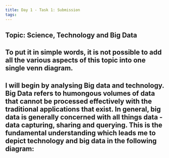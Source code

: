 ```yaml
---
title: Day 1 - Task 1: Submission
tags:
---
```


## Topic: Science, Technology and Big Data
## To put it in simple words, it is not possible to add all the various aspects of this topic into one single venn diagram.
## I will begin by analysing Big data and technology. Big Data refers to humongous volumes of data that cannot be processed effectively with the traditional applications that exist. In general, big data is generally concerned with all things data - data capturing, sharing and querying. This is the fundamental understanding which leads me to depict technology and big data in the following diagram:
###
